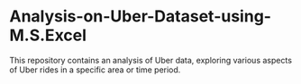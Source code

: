 # Analysis-on-Uber-Dataset-using-M.S.Excel
This repository contains an analysis of Uber data, exploring various aspects of Uber rides in a specific area or time period.
